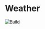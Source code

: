 # Weather

[![Build](https://github.com/ronaldfabra/Weather/actions/workflows/build.yml/badge.svg)](https://github.com/ronaldfabra/Weather/actions/workflows/build.yml)
